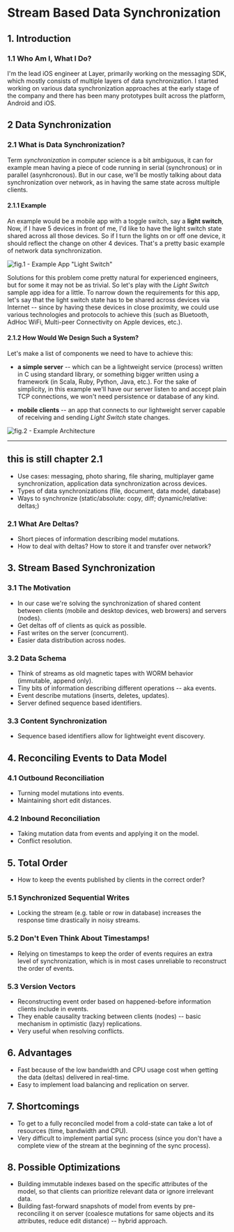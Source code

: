 # Stream Based Data Synchronization

## 1. Introduction

### 1.1 Who Am I, What I Do?

I'm the lead iOS engineer at Layer, primarily working on the messaging SDK,
which mostly consists of multiple layers of data synchronization. I started
working on various data synchronization approaches at the early stage of
the company and there has been many prototypes built across the platform,
Android and iOS.

## 2 Data Synchronization

### 2.1 What is Data Synchronization?

Term _synchronization_ in computer science is a bit ambiguous, it can for
example mean having a piece of code running in serial (synchronous)
or in parallel (asynhcronous). But in our case, we'll be mostly
talking about data synchronization over network, as in having the
same state across multiple clients.

#### 2.1.1 Example

An example would be a mobile app with a toggle switch, say a **light switch**,
Now, if I have 5 devices in front of me, I'd like to have the light switch
state shared across all those devices. So if I turn the lights on or off
one device, it should reflect the change on other 4 devices. That's a
pretty basic example of network data synchronization.

![fig.1 - Example App "Light Switch"](./figure_01.png "fig. 1 - Example App 'Light Switch'")

Solutions for this problem come pretty natural for experienced engineers, but
for some it may not be as trivial. So let's play with the _Light Switch_
sample app idea for a little. To narrow down the requirements for this app,
let's say that the light switch state has to be shared across devices
via Internet -- since by having these devices in close proximity,
we could use various technologies and protocols to achieve this (such as
Bluetooth, AdHoc WiFi, Multi-peer Connectivity on Apple devices, etc.).

#### 2.1.2 How Would We Design Such a System?

Let's make a list of components we need to have to achieve this:

- **a simple server** -- which can be a lightweight service (process)
  written in C using standard library, or something bigger written using
  a framework (in Scala, Ruby, Python, Java, etc.). For the sake of
  simplicity, in this example we'll have our server listen to and
  accept plain TCP connections, we won't need persistence or database
  of any kind.

- **mobile clients** -- an app that connects to our lightweight server
  capable of receiving and sending _Light Switch_ state changes.

![fig.2 - Example Architecture](./figure_02.png "fig. 2 - Example Architecture")



-------------------------------------------------------------------------------
this is still chapter 2.1
-------------------------------------------------------------------------------

* Use cases: messaging, photo sharing, file sharing, multiplayer game synchronization,
  application data synchronization across devices.
* Types of data synchronizations (file, document, data model, database)
* Ways to synchronize (static/absolute: copy, diff; dynamic/relative: deltas;)

### 2.1 What Are Deltas?
* Short pieces of information describing model mutations.
* How to deal with deltas? How to store it and transfer over network?


## 3. Stream Based Synchronization

### 3.1 The Motivation
* In our case we're solving the synchronization of shared content between
  clients (mobile and desktop devices, web browers) and servers (nodes).
* Get deltas off of clients as quick as possible.
* Fast writes on the server (concurrent).
* Easier data distribution across nodes.

### 3.2 Data Schema
* Think of streams as old magnetic tapes with WORM behavior (immutable,
  append only).
* Tiny bits of information describing different operations -- aka events.
* Event describe mutations (inserts, deletes, updates).
* Server defined sequence based identifiers.

### 3.3 Content Synchronization
* Sequence based identifiers allow for lightweight event discovery.


## 4. Reconciling Events to Data Model

### 4.1 Outbound Reconciliation
* Turning model mutations into events.
* Maintaining short edit distances.

### 4.2 Inbound Reconciliation
* Taking mutation data from events and applying it on the model.
* Conflict resolution.


## 5. Total Order
* How to keep the events published by clients in the correct order?

### 5.1 Synchronized Sequential Writes
* Locking the stream (e.g. table or row in database) increases the response
  time drastically in noisy streams.

### 5.2 Don't Even Think About Timestamps!
* Relying on timestamps to keep the order of events requires an
  extra level of synchronization, which is in most cases unreliable to
  reconstruct the order of events.

### 5.3 Version Vectors
* Reconstructing event order based on happened-before information clients
  include in events.
* They enable causality tracking between clients (nodes) -- basic mechanism in
  optimistic (lazy) replications.
* Very useful when resolving conflicts.


## 6. Advantages
* Fast because of the low bandwidth and CPU usage cost when getting the data
  (deltas) delivered in real-time.
* Easy to implement load balancing and replication on server.


## 7. Shortcomings
* To get to a fully reconciled model from a cold-state can take a lot of
  resources (time, bandwidth and CPU).
* Very difficult to implement partial sync process (since you don't have a
  complete view of the stream at the beginning of the sync process).


## 8. Possible Optimizations
* Building immutable indexes based on the specific attributes of the model,
  so that clients can prioritize relevant data or ignore irrelevant data.
* Building fast-forward snapshots of model from events by pre-reconciling it
  on server (coalesce mutations for same objects and its attributes,
  reduce edit distance) -- hybrid approach.
